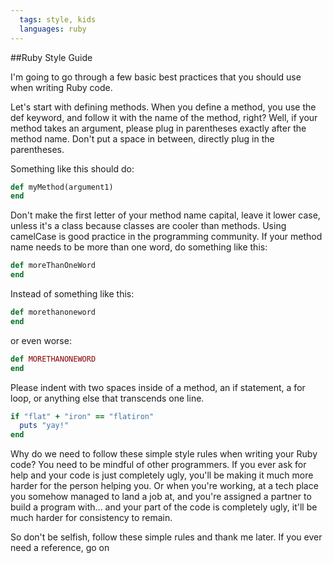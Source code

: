 ```yaml
---
  tags: style, kids
  languages: ruby
---
```


##Ruby Style Guide

I'm going to go through a few basic best practices that you should use when writing Ruby code.

Let's start with defining methods. When you define a method, you use the def keyword, and follow it with the name of the method, right? Well, if your method takes an argument, please plug in parentheses exactly after the method name. Don't put a space in between, directly plug in the parentheses.

Something like this should do: 

```ruby
def myMethod(argument1)
end
```

Don't make the first letter of your method name capital, leave it lower case, unless it's a class because classes are cooler than methods. Using camelCase is good practice in the programming community. If your method name needs to be more than one word, do something like this:

```ruby
def moreThanOneWord
end
```

Instead of something like this:

```ruby
def morethanoneword
end
```

or even worse:

```ruby
def MORETHANONEWORD
end
```

Please indent with two spaces inside of a method, an if statement, a for loop, or anything else that transcends one line.

```ruby
if "flat" + "iron" == "flatiron"
  puts "yay!"
end
```

Why do we need to follow these simple style rules when writing your Ruby code? You need to be mindful of other programmers. If you ever ask for help and your code is just completely ugly, you'll be making it much more harder for the person helping you. Or when you're working, at a tech place you somehow managed to land a job at, and you're assigned a partner to build a program with... and your part of the code is completely ugly, it'll be much harder for consistency to remain.

So don't be selfish, follow these simple rules and thank me later. If you ever need a reference, go on 